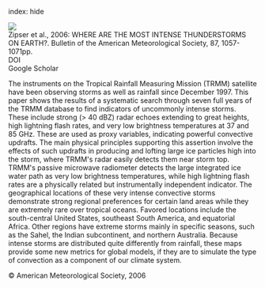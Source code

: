 index: hide

<div class="Citation">
    <div class="Citation-thumb CitationThumb-linked"  data-href="https://doi.org/10.1175/bams-87-8-1057">
      <img src="https://static.claimspace.cloud/climate-study-static/refs/thumbs/2/Zipser_et_al_2006-thumb.png" />
    </div>

  <div class="Citation-body">
    <div class="Citation-text">Zipser et al., 2006: WHERE ARE THE MOST INTENSE THUNDERSTORMS ON EARTH?. <span class="Article-journal">Bulletin of the American Meteorological Society, </span><span class="Article-volume">87, </span>1057-1071pp.</div>
    <div class="Citation-links">
      <div class="CitationLink" data-href="https://doi.org/10.1175/bams-87-8-1057">
        <div class="CitationLink-icon CitationLink-Doi"></div>
        <div class="CitationLink-text">DOI</div>
      </div>
      <div class="CitationLink" data-href="https://scholar.google.com/scholar?q=10.1175/bams-87-8-1057">
        <div class="CitationLink-icon CitationLink-Scholar"></div>
        <div class="CitationLink-text">Google Scholar</div>
      </div>
    </div>
  </div>
</div>

The instruments on the Tropical Rainfall Measuring Mission (TRMM) satellite have been observing storms as well as rainfall since December 1997. This paper shows the results of a systematic search through seven full years of the TRMM database to find indicators of uncommonly intense storms. These include strong (> 40 dBZ) radar echoes extending to great heights, high lightning flash rates, and very low brightness temperatures at 37 and 85 GHz. These are used as proxy variables, indicating powerful convective updrafts. The main physical principles supporting this assertion involve the effects of such updrafts in producing and lofting large ice particles high into the storm, where TRMM's radar easily detects them near storm top. TRMM's passive microwave radiometer detects the large integrated ice water path as very low brightness temperatures, while high lightning flash rates are a physically related but instrumentally independent indicator. The geographical locations of these very intense convective storms demonstrate strong regional preferences for certain land areas while they are extremely rare over tropical oceans. Favored locations include the south-central United States, southeast South America, and equatorial Africa. Other regions have extreme storms mainly in specific seasons, such as the Sahel, the Indian subcontinent, and northern Australia. Because intense storms are distributed quite differently from rainfall, these maps provide some new metrics for global models, if they are to simulate the type of convection as a component of our climate system.

<div class="Citation-copy">
&copy; American Meteorological Society, 2006
</div>